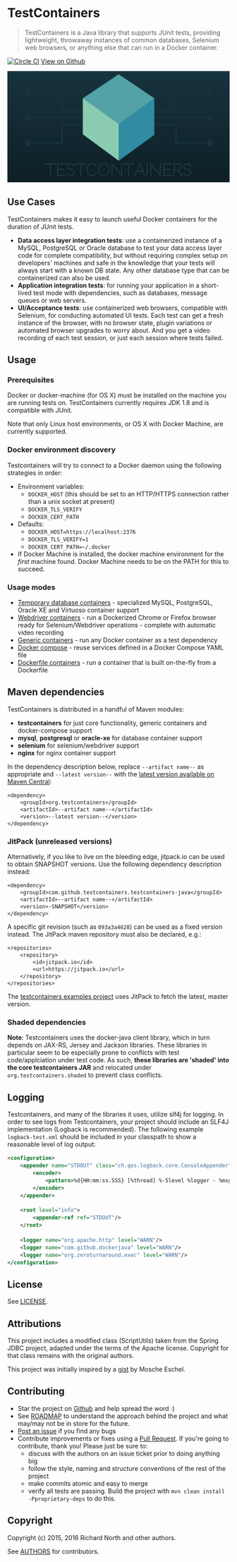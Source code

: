 # TestContainers

> TestContainers is a Java library that supports JUnit tests, providing lightweight, throwaway instances of common databases, Selenium web browsers, or anything else that can run in a Docker container.

[![Circle CI](https://circleci.com/gh/testcontainers/testcontainers-java/tree/master.svg?style=svg)](https://circleci.com/gh/testcontainers/testcontainers-java/tree/master) [View on Github](https://github.com/testcontainers/testcontainers-java)

![Testcontainers logo](logo.png)

## Use Cases

TestContainers makes it easy to launch useful Docker containers for the duration of JUnit tests.

 * **Data access layer integration tests**: use a containerized instance of a MySQL, PostgreSQL or Oracle database to test your data access layer code for complete compatibility, but without requiring complex setup on developers' machines and safe in the knowledge that your tests will always start with a known DB state. Any other database type that can be containerized can also be used.
 * **Application integration tests**: for running your application in a short-lived test mode with dependencies, such as databases, message queues or web servers.
 * **UI/Acceptance tests**: use containerized web browsers, compatible with Selenium, for conducting automated UI tests. Each test can get a fresh instance of the browser, with no browser state, plugin variations or automated browser upgrades to worry about. And you get a video recording of each test session, or just each session where tests failed.

## Usage

### Prerequisites

Docker or docker-machine (for OS X) must be installed on the machine you are running tests on. TestContainers currently requires JDK 1.8 and is compatible with JUnit.

Note that only Linux host environments, or OS X with Docker Machine, are currently supported.

### Docker environment discovery

Testcontainers will try to connect to a Docker daemon using the following strategies in order:

* Environment variables:
	* `DOCKER_HOST` (this should be set to an HTTP/HTTPS connection rather than a unix socket at present)
	* `DOCKER_TLS_VERIFY`
	* `DOCKER_CERT_PATH`
* Defaults:
	* `DOCKER_HOST=https://localhost:2376`
	* `DOCKER_TLS_VERIFY=1`
	* `DOCKER_CERT_PATH=~/.docker`
* If Docker Machine is installed, the docker machine environment for the *first* machine found. Docker Machine needs to be on the PATH for this to succeed.

### Usage modes

* [Temporary database containers](usage/database_containers.md) - specialized MySQL, PostgreSQL, Oracle XE and Virtuoso container support
* [Webdriver containers](usage/webdriver_containers.md) - run a Dockerized Chrome or Firefox browser ready for Selenium/Webdriver operations - complete with automatic video recording
* [Generic containers](usage/generic_containers.md) - run any Docker container as a test dependency
* [Docker compose](usage/docker_compose.md) - reuse services defined in a Docker Compose YAML file
* [Dockerfile containers](usage/dockerfile.md) - run a container that is built on-the-fly from a Dockerfile

## Maven dependencies

TestContainers is distributed in a handful of Maven modules:

* **testcontainers** for just core functionality, generic containers and docker-compose support
* **mysql**, **postgresql** or **oracle-xe** for database container support
* **selenium** for selenium/webdriver support
* **nginx** for nginx container support

In the dependency description below, replace `--artifact name--` as appropriate and `--latest version--` with the [latest version available on Maven Central](https://search.maven.org/#search%7Cga%7C1%7Cg%3A%22org.testcontainers%22):

    <dependency>
        <groupId>org.testcontainers</groupId>
        <artifactId>--artifact name--</artifactId>
        <version>--latest version--</version>
    </dependency>

### JitPack (unreleased versions)

Alternatively, if you like to live on the bleeding edge, jitpack.io can be used to obtain SNAPSHOT versions.
Use the following dependency description instead:

	<dependency>
	    <groupId>com.github.testcontainers.testcontainers-java</groupId>
	    <artifactId>--artifact name--</artifactId>
	    <version>-SNAPSHOT</version>
	</dependency>

A specific git revision (such as `093a3a4628`) can be used as a fixed version instead. The JitPack maven repository must also be declared, e.g.:

	<repositories>
		<repository>
		    <id>jitpack.io</id>
		    <url>https://jitpack.io</url>
		</repository>
	</repositories>
	
The [testcontainers examples project](https://github.com/testcontainers/testcontainers-java-examples) uses JitPack to fetch the latest, master version.

### Shaded dependencies

**Note**: Testcontainers uses the docker-java client library, which in turn depends on JAX-RS, Jersey and Jackson
libraries. These libraries in particular seem to be especially prone to conflicts with test code/applciation under test
 code. As such, **these libraries are 'shaded' into the core testcontainers JAR** and relocated
 under `org.testcontainers.shaded` to prevent class conflicts.

## Logging

Testcontainers, and many of the libraries it uses, utilize slf4j for logging. In order to see logs from Testcontainers,
your project should include an SLF4J implementation (Logback is recommended). The following example `logback-test.xml`
should be included in your classpath to show a reasonable level of log output:

```xml
<configuration>
    <appender name="STDOUT" class="ch.qos.logback.core.ConsoleAppender">
        <encoder>
            <pattern>%d{HH:mm:ss.SSS} [%thread] %-5level %logger - %msg%n</pattern>
        </encoder>
    </appender>

    <root level="info">
        <appender-ref ref="STDOUT"/>
    </root>

    <logger name="org.apache.http" level="WARN"/>
    <logger name="com.github.dockerjava" level="WARN"/>
    <logger name="org.zeroturnaround.exec" level="WARN"/>
</configuration>
```

## License

See [LICENSE](https://raw.githubusercontent.com/testcontainers/testcontainers-java/master/LICENSE).

## Attributions

This project includes a modified class (ScriptUtils) taken from the Spring JDBC project, adapted under the terms of the Apache license. Copyright for that class remains with the original authors.

This project was initially inspired by a [gist](https://gist.github.com/mosheeshel/c427b43c36b256731a0b) by Mosche Eschel.

## Contributing

* Star the project on [Github](https://github.com/testcontainers/testcontainers-java) and help spread the word :)
* See [ROADMAP](ROADMAP.md) to understand the approach behind the project and what may/may not be in store for the future.
* [Post an issue](https://github.com/testcontainers/testcontainers-java/issues) if you find any bugs
* Contribute improvements or fixes using a [Pull Request](https://github.com/testcontainers/testcontainers-java/pulls). If you're going to contribute, thank you! Please just be sure to:
	* discuss with the authors on an issue ticket prior to doing anything big
	* follow the style, naming and structure conventions of the rest of the project
	* make commits atomic and easy to merge
	* verify all tests are passing. Build the project with `mvn clean install -Pproprietary-deps` to do this.

## Copyright

Copyright (c) 2015, 2016 Richard North and other authors.

See [AUTHORS](https://raw.githubusercontent.com/testcontainers/testcontainers-java/master/AUTHORS) for contributors.
